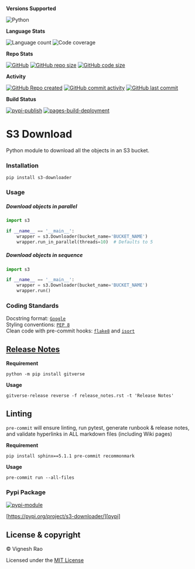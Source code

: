 **Versions Supported**

![Python](https://img.shields.io/badge/python-3.8%20%7C%203.9%20%7C%203.10-blue)

**Language Stats**

![Language count](https://img.shields.io/github/languages/count/thevickypedia/s3-downloader)
![Code coverage](https://img.shields.io/github/languages/top/thevickypedia/s3-downloader)

**Repo Stats**

[![GitHub](https://img.shields.io/github/license/thevickypedia/s3-downloader)][license]
[![GitHub repo size](https://img.shields.io/github/repo-size/thevickypedia/s3-downloader)][repo]
[![GitHub code size](https://img.shields.io/github/languages/code-size/thevickypedia/s3-downloader)][repo]

**Activity**

[![GitHub Repo created](https://img.shields.io/date/1618966420)][repo]
[![GitHub commit activity](https://img.shields.io/github/commit-activity/y/thevickypedia/s3-downloader)][repo]
[![GitHub last commit](https://img.shields.io/github/last-commit/thevickypedia/s3-downloader)][repo]

**Build Status**

[![pypi-publish][gha-pypi-badge]][gha-pypi]
[![pages-build-deployment][gha-pages-badge]][gha-pages]

# S3 Download
Python module to download all the objects in an S3 bucket.

### Installation
```shell
pip install s3-downloader
```

### Usage

##### Download objects in parallel
```python
import s3

if __name__ == '__main__':
    wrapper = s3.Downloader(bucket_name='BUCKET_NAME')
    wrapper.run_in_parallel(threads=10)  # Defaults to 5
```

##### Download objects in sequence
```python
import s3

if __name__ == '__main__':
    wrapper = s3.Downloader(bucket_name='BUCKET_NAME')
    wrapper.run()
```

### Coding Standards
Docstring format: [`Google`](https://google.github.io/styleguide/pyguide.html#38-comments-and-docstrings) <br>
Styling conventions: [`PEP 8`](https://www.python.org/dev/peps/pep-0008/) <br>
Clean code with pre-commit hooks: [`flake8`](https://flake8.pycqa.org/en/latest/) and
[`isort`](https://pycqa.github.io/isort/)

## [Release Notes][release-notes]
**Requirement**
```shell
python -m pip install gitverse
```

**Usage**
```shell
gitverse-release reverse -f release_notes.rst -t 'Release Notes'
```

## Linting
`pre-commit` will ensure linting, run pytest, generate runbook & release notes, and validate hyperlinks in ALL
markdown files (including Wiki pages)

**Requirement**
```shell
pip install sphinx==5.1.1 pre-commit recommonmark
```

**Usage**
```shell
pre-commit run --all-files
```

### Pypi Package
[![pypi-module][pypi-logo]][pypi-tutorials]

[https://pypi.org/project/s3-downloader/][pypi]

## License & copyright

&copy; Vignesh Rao

Licensed under the [MIT License][license]

[license]: https://github.com/thevickypedia/s3-downloader/blob/main/LICENSE
[release-notes]: https://github.com/thevickypedia/s3-downloader/blob/main/release_notes.rst
[pypi]: https://pypi.org/project/s3-downloader/
[pypi-tutorials]: https://packaging.python.org/tutorials/packaging-projects/
[pypi-logo]: https://img.shields.io/badge/Software%20Repository-pypi-1f425f.svg
[repo]: https://api.github.com/repos/thevickypedia/s3-downloader
[gha-pages-badge]: https://github.com/thevickypedia/s3-downloader/actions/workflows/pages/pages-build-deployment/badge.svg
[gha-pypi-badge]: https://github.com/thevickypedia/s3-downloader/actions/workflows/python-publish.yml/badge.svg
[gha-pages]: https://github.com/thevickypedia/s3-downloader/actions/workflows/pages/pages-build-deployment
[gha-pypi]: https://github.com/thevickypedia/s3-downloader/actions/workflows/python-publish.yml
